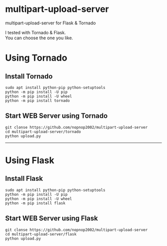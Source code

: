 # multipart-upload-server
multipart-upload-server for Flask &amp; Tornado


I tested with Tornado & Flask.   
You can choose the one you like.   

# Using Tornado

## Install Tornado
```
sudo apt install python-pip python-setuptools
python -m pip install -U pip
python -m pip install -U wheel
python -m pip install tornado
```

## Start WEB Server using Tornado
```
git clonse https://github.com/nopnop2002/multipart-upload-server
cd multipart-upload-server/tornado
python upload.py
```

---

# Using Flask

## Install Flask
```
sudo apt install python-pip python-setuptools
python -m pip install -U pip
python -m pip install -U wheel
python -m pip install flask
```

## Start WEB Server using Flask
```
git clonse https://github.com/nopnop2002/multipart-upload-server
cd multipart-upload-server/flask
python upload.py
```

